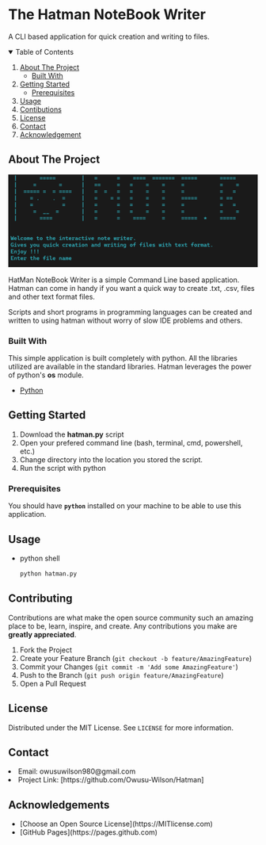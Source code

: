 # The Hatman NoteBook Writer 
<!-- ![Logo](pngtree-black-hat-image_1325889.jpg) -->
A CLI based application for quick creation and writing to files.



<!-- TABLE OF CONTENTS -->
<details open="open">
  <summary>Table of Contents</summary>
  <ol>
    <li>
      <a href="#about-the-project">About The Project</a>
      <ul>
        <li><a href="#built-with">Built With</a></li>
      </ul>
    </li>
    <li>
      <a href="#getting-started">Getting Started</a>
      <ul>
          <li><a href="#prerequisites">Prerequisites</a></li>
       </ul>
    </li>
        <li>
      <a href="#usage">Usage</a>
         </li>
        <li>
      <a href="#contributing">Contibutions</a>
         </li>
           <li>
      <a href="#license">License</a>
         </li>
            <li>
      <a href="#contact">Contact</a>
         </li>
            <li>
      <a href="#acknowledgements">Acknowledgement</a>
         </li>

  </ol>
</details>



<!-- ABOUT THE PROJECT -->
## About The Project
![Applicataion Screenshot](hatman.png)

HatMan NoteBook Writer is a simple Command Line based application.
Hatman can come in handy if you want a quick way to create .txt, .csv, files and other text format files.

Scripts and short programs in programming languages can be created and written to using hatman without worry of slow IDE problems and others.

### Built With

This simple application is built completely with python.
All the libraries utilized are available in the standard libraries.
Hatman leverages the power of python's <strong>os</strong> module.
* [Python](https://python.org)




<!-- GETTING STARTED -->
## Getting Started
1. Download the <strong>hatman.py</strong> script
2. Open your prefered command line (bash, terminal, cmd, powershell, etc.)
3. Change directory into the location you stored the script.
4. Run the script with python

### Prerequisites
You should have **`python`** installed on your machine to be able to use this application.

<!-- USAGE EXAMPLES -->
## Usage

* python shell
  ```py
  python hatman.py
  ```



<!-- CONTRIBUTING -->
## Contributing

Contributions are what make the open source community such an amazing place to be, learn, inspire, and create. Any contributions you make are **greatly appreciated**.

1. Fork the Project
2. Create your Feature Branch (`git checkout -b feature/AmazingFeature`)
3. Commit your Changes (`git commit -m 'Add some AmazingFeature'`)
4. Push to the Branch (`git push origin feature/AmazingFeature`)
5. Open a Pull Request



<!-- LICENSE -->
## License

Distributed under the MIT License. See `LICENSE` for more information.



<!-- CONTACT -->
## Contact
<li>Email: owusuwilson980@gmail.com</li>
<li>Project Link: [https://github.com/Owusu-Wilson/Hatman]</li>



<!-- ACKNOWLEDGEMENTS -->
## Acknowledgements
<ul>
<li>[Choose an Open Source License](https://MITlicense.com) </li>
<li>[GitHub Pages](https://pages.github.com)</li>
</ul>


